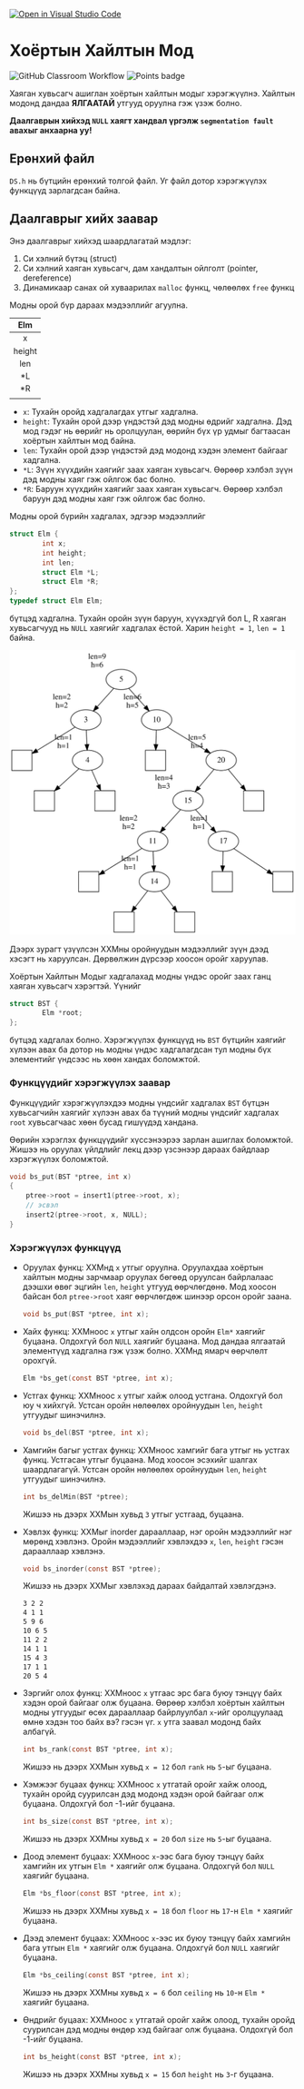 [![Open in Visual Studio Code](https://classroom.github.com/assets/open-in-vscode-c66648af7eb3fe8bc4f294546bfd86ef473780cde1dea487d3c4ff354943c9ae.svg)](https://classroom.github.com/online_ide?assignment_repo_id=9101019&assignment_repo_type=AssignmentRepo)
# Хоёртын Хайлтын Мод
![GitHub Classroom Workflow](../../workflows/GitHub%20Classroom%20Workflow/badge.svg?branch=main) ![Points badge](../../blob/badges/.github/badges/points.svg)

Хаяган хувьсагч ашиглан хоёртын хайлтын модыг хэрэгжүүлнэ. Хайлтын модонд дандаа **ЯЛГААТАЙ** утгууд оруулна гэж үзэж болно.

**Даалгаврын хийхэд `NULL` хаягт хандвал үргэлж `segmentation fault` авахыг анхаарна уу!**

## Ерөнхий файл
`DS.h` нь бүтцийн ерөнхий толгой файл. Уг файл дотор хэрэгжүүлэх функцүүд зарлагдсан байна.

## Даалгаврыг хийх заавар

Энэ даалгаврыг хийхэд шаардлагатай мэдлэг:
  1. Си хэлний бүтэц (struct)
  2. Си хэлний хаяган хувьсагч, дам хандалтын ойлголт (pointer, dereference)
  3. Динамикаар санах ой хуваарилах `malloc` функц, чөлөөлөх `free` функц
  
Модны орой бүр дараах мэдээллийг агуулна.

| Elm    |
|:------:|
| x      |
| height |
| len    |
| *L     |
| *R     |
|        |

  * `x`: Тухайн оройд хадгалагдах утгыг хадгална.
  * `height`: Тухайн орой дээр үндэстэй дэд модны өдрийг хадгална. Дэд мод гэдэг нь өөрийг нь оролцуулан, өөрийн бүх үр удмыг багтаасан хоёртын хайлтын мод байна.
  * `len`: Тухайн орой дээр үндэстэй дэд модонд хэдэн элемент байгааг хадгална. 
  * `*L`: Зүүн хүүхдийн хаягийг заах хаяган хувьсагч. Өөрөөр хэлбэл зүүн дэд модны хаяг гэж ойлгож бас болно.
  * `*R`: Баруун хүүхдийн хаягийг заах хаяган хувьсагч. Өөрөөр хэлбэл баруун дэд модны хаяг гэж ойлгож бас болно.

Модны орой бүрийн хадгалах, эдгээр мэдээллийг 
```C
struct Elm {
        int x;
        int height;
        int len;
        struct Elm *L;
        struct Elm *R;
};
typedef struct Elm Elm;
```
бүтцэд хадгална. Тухайн оройн зүүн баруун, хүүхэдгүй бол L, R хаяган хувьсагчууд нь `NULL` хаягийг хадгалах ёстой. Харин `height = 1`, `len = 1` байна.

![Хоёртын Хайлтын Мод](assets/tree.svg)

Дээрх зурагт үзүүлсэн ХХМны оройнуудын мэдээллийг зүүн дээд хэсэгт нь харуулсан. Дөрвөлжин дүрсээр хоосон оройг харуулав.

Хоёртын Хайлтын Модыг хадгалахад модны үндэс оройг заах ганц хаяган хувьсагч хэрэгтэй. Үүнийг 
```C
struct BST {
        Elm *root;
};
```
бүтцэд хадгалах болно. Хэрэгжүүлэх функцүүд нь `BST` бүтцийн хаягийг хүлээн авах ба дотор нь модны үндэс хадгалагдсан тул модны бүх элементийг үндсээс нь хөөн хандах боломжтой.

### Функцүүдийг хэрэгжүүлэх заавар
Функцүүдийг хэрэгжүүлэхдээ модны үндсийг хадгалах `BST` бүтцэн хувьсагчийн хаягийг хүлээн авах ба түүний модны үндсийг хадгалах `root` хувьсагчаас хөөн бусад гишүүдэд хандана.

Өөрийн хэрэглэх функцүүдийг хүссэнээрээ зарлан ашиглах боломжтой. Жишээ нь оруулах үйлдлийг лекц дээр үзсэнээр дараах байдлаар хэрэгжүүлэх боломжтой.
```C
void bs_put(BST *ptree, int x)
{
    ptree->root = insert1(ptree->root, x);
    // эсвэл
    insert2(ptree->root, x, NULL);
}
```

### Хэрэгжүүлэх функцүүд

  * Оруулах функц: ХХМнд `x` утгыг оруулна. Оруулахдаа хоёртын хайлтын модны зарчмаар оруулах бөгөөд оруулсан байрлалаас дээшхи өвөг эцгийн `len`, `height` утгууд өөрчлөгдөнө. Мод хоосон байсан бол `ptree->root` хаяг өөрчлөгдөж шинээр орсон оройг заана.
    ```C
    void bs_put(BST *ptree, int x);
    ```

  * Хайх функц: ХХМноос `x` утгыг хайн олдсон оройн `Elm*` хаягийг буцаана. Олдохгүй бол `NULL` хаягийг буцаана. Мод дандаа ялгаатай элементүүд хадгална гэж үзэж болно. ХХМнд ямарч өөрчлөлт орохгүй.
    ```C
    Elm *bs_get(const BST *ptree, int x);
    ```
    
  * Устгах функц: ХХМноос `x` утгыг хайж олоод устгана. Олдохгүй бол юу ч хийхгүй. Устсан оройн нөлөөлөх оройнуудын `len`, `height` утгуудыг шинэчилнэ.
    ```C
    void bs_del(BST *ptree, int x);
    ```
    
  * Хамгийн багыг устгах функц: ХХМноос хамгийг бага утгыг нь устгах функц. Устгасан утгыг буцаана. Мод хоосон эсэхийг шалгах шаардлагагүй. Устсан оройн нөлөөлөх оройнуудын `len`, `height` утгуудыг шинэчилнэ.
    ```C
    int bs_delMin(BST *ptree);
    ```
    Жишээ нь дээрх ХХМын хувьд `3` утгыг устгаад, буцаана.

  * Хэвлэх функц: ХХМыг inorder дарааллаар, нэг оройн мэдээллийг нэг мөрөнд хэвлэнэ. Оройн мэдээллийг хэвлэхдээ `x`, `len`, `height` гэсэн дарааллаар хэвлэнэ.
    ```C
    void bs_inorder(const BST *ptree);
    ```
    Жишээ нь дээрх ХХМыг хэвлэхэд дараах байдалтай хэвлэгдэнэ.
    ```
    3 2 2
    4 1 1
    5 9 6
    10 6 5
    11 2 2
    14 1 1
    15 4 3
    17 1 1
    20 5 4
    ```
  * Зэргийг олох функц: ХХМноос `x` утгаас эрс бага буюу тэнцүү байх хэдэн орой байгааг олж буцаана. Өөрөөр хэлбэл хоёртын хайлтын модны утгуудыг өсөх дарааллаар байрлуулбал `x`-ийг оролцуулаад өмнө хэдэн тоо байх вэ? гэсэн үг. `x` утга заавал модонд байх албагүй.
    ```C
    int bs_rank(const BST *ptree, int x);
    ```
    Жишээ нь дээрх ХХМын хувьд `x = 12` бол `rank` нь `5`-ыг буцаана.
    
  * Хэмжээг буцаах функц: ХХМноос `x` утгатай оройг хайж олоод, тухайн оройд суурилсан дэд модонд хэдэн орой байгааг олж буцаана. Олдохгүй бол -1-ийг буцаана.
    ```C
    int bs_size(const BST *ptree, int x);
    ```
    Жишээ нь дээрх ХХМны хувьд `x = 20` бол `size` нь `5`-ыг буцаана.
    
  * Доод элемент буцаах: XXMноос `x`-ээс бага буюу тэнцүү байх хамгийн их утгын `Elm *` хаягийг олж буцаана. Олдохгүй бол `NULL` хаягийг буцаана.
    ```C
    Elm *bs_floor(const BST *ptree, int x);
    ```
    Жишээ нь дээрх ХХМны хувьд `x = 18` бол `floor` нь `17`-н `Elm *` хаягийг буцаана.
    
  * Дээд элемент буцаах: XXMноос `x`-ээс их буюу тэнцүү байх хамгийн бага утгын `Elm *` хаягийг олж буцаана. Олдохгүй бол `NULL` хаягийг буцаана.
    ```C
    Elm *bs_ceiling(const BST *ptree, int x);
    ```
    Жишээ нь дээрх ХХМны хувьд `x = 6` бол `ceiling` нь `10`-н `Elm *` хаягийг буцаана.
    
  * Өндрийг буцаах: ХХМноос `x` утгатай оройг хайж олоод, тухайн оройд суурилсан дэд модны өндөр хэд байгааг олж буцаана. Олдохгүй бол -1-ийг буцаана.
    ```C
    int bs_height(const BST *ptree, int x);
    ```
    Жишээ нь дээрх ХХМны хувьд `x = 15` бол `height` нь `3`-г буцаана.
